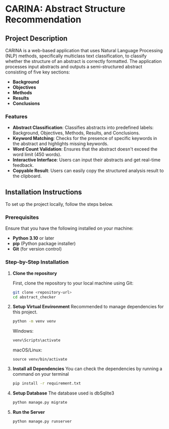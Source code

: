 # CARINA: Abstract Structure Recommendation

## Project Description

CARINA is a web-based application that uses Natural Language Processing (NLP) methods, specifically multiclass text classification, to classify whether the structure of an abstract is correctly formatted. The application processes input abstracts and outputs a semi-structured abstract consisting of five key sections:

- **Background**
- **Objectives**
- **Methods**
- **Results**
- **Conclusions**

### Features

- **Abstract Classification**: Classifies abstracts into predefined labels: Background, Objectives, Methods, Results, and Conclusions.
- **Keyword Matching**: Checks for the presence of specific keywords in the abstract and highlights missing keywords.
- **Word Count Validation**: Ensures that the abstract doesn't exceed the word limit (450 words).
- **Interactive Interface**: Users can input their abstracts and get real-time feedback.
- **Copyable Result**: Users can easily copy the structured analysis result to the clipboard.

## Installation Instructions

To set up the project locally, follow the steps below.

### Prerequisites

Ensure that you have the following installed on your machine:

- **Python 3.10** or later
- **pip** (Python package installer)
- **Git** (for version control)

### Step-by-Step Installation

1. **Clone the repository**

   First, clone the repository to your local machine using Git:

   ```bash
   git clone <repository-url>
   cd abstract_checker
2. **Setup Virtual Environment**
   Recommended to manage dependencies for this project.
   ```bash
   python -m venv venv
   ```
   Windows:
   ```bash
   venv\Scripts\activate
   ```
   macOS/Linux:
   ```bash:
   source venv/bin/activate
   ```
3. **Install all Dependencies**
   You can check the dependencies by running a command on your terminal
   ```bash
   pip install -r requirement.txt
   ```
4. **Setup Database**
   The database used is dbSqlite3
   ```bash
   python manage.py migrate
   ```
5. **Run the Server**
   ```bash
   python manage.py runserver
   ```
